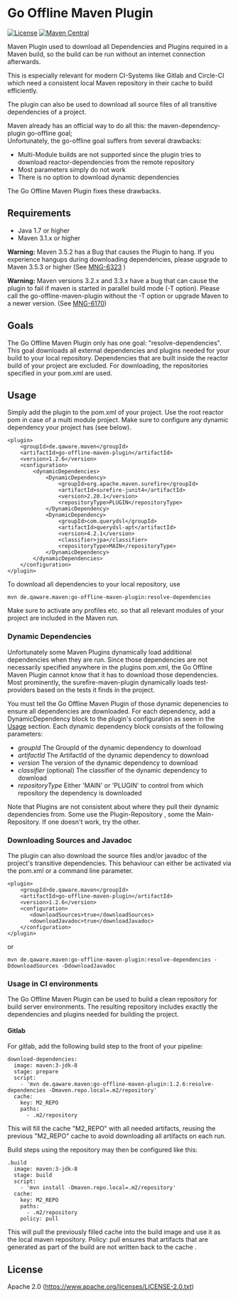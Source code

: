 # Go Offline Maven Plugin
[![License](https://img.shields.io/badge/License-Apache%202.0-blue.svg)](https://opensource.org/licenses/Apache-2.0)
[![Maven Central](https://maven-badges.herokuapp.com/maven-central/de.qaware.maven/go-offline-maven-plugin/badge.svg)](https://maven-badges.herokuapp.com/maven-central/de.qaware.maven/go-offline-maven-plugin)

Maven Plugin used to download all Dependencies and Plugins required in a Maven build,
so the build can be run without an internet connection afterwards.

This is especially relevant for modern CI-Systems like Gitlab and Circle-CI which
need a consistent local Maven repository in their cache to build efficiently.

The plugin can also be used to download all source files of all transitive dependencies
of a project.

Maven already has an official way to do all this: the maven-dependency-plugin go-offline goal;  
Unfortunately, the go-offline goal suffers from several drawbacks:

- Multi-Module builds are not supported since the plugin tries to download reactor-dependencies from the remote repository
- Most parameters simply do not work
- There is no option to download dynamic dependencies

The Go Offline Maven Plugin fixes these drawbacks.  

## Requirements
- Java 1.7 or higher
- Maven 3.1.x or higher

**Warning:** Maven 3.5.2 has a Bug that causes the Plugin to hang. If you experience hangups during downloading dependencies, please upgrade to Maven 3.5.3 or higher (See [MNG-6323](https://issues.apache.org/jira/browse/MNG-6323) )

**Warning:** Maven versions 3.2.x and 3.3.x have a bug that can cause the plugin to fail if maven is started in parallel build mode (-T option). Please call the go-offline-maven-plugin
without the -T option or upgrade Maven to a newer version. (See [MNG-6170](https://issues.apache.org/jira/browse/MNG-6170))  

## Goals
The Go Offline Maven Plugin only has one goal: "resolve-dependencies". This goal downloads
all external dependencies and plugins needed for your build to your local repository.
Dependencies that are built inside the reactor build of your project are excluded. For downloading,
the repositories specified in your pom.xml are used.

## Usage
Simply add the plugin to the pom.xml of your project. Use the root reactor pom in case of a multi module project.
Make sure to configure any dynamic dependency your project has (see below).

    <plugin>
        <groupId>de.qaware.maven</groupId>
        <artifactId>go-offline-maven-plugin</artifactId>
        <version>1.2.6</version>
        <configuration>
            <dynamicDependencies>
                <DynamicDependency>
                    <groupId>org.apache.maven.surefire</groupId>
                    <artifactId>surefire-junit4</artifactId>
                    <version>2.20.1</version>
                    <repositoryType>PLUGIN</repositoryType>
                </DynamicDependency>
                <DynamicDependency>
                    <groupId>com.querydsl</groupId>
                    <artifactId>querydsl-apt</artifactId>
                    <version>4.2.1</version>
                    <classifier>jpa</classifier>
                    <repositoryType>MAIN</repositoryType>
                </DynamicDependency>
            </dynamicDependencies>
        </configuration>
    </plugin>
    
To download all dependencies to your local repository, use
    
    mvn de.qaware.maven:go-offline-maven-plugin:resolve-dependencies

Make sure to activate any profiles etc. so that all relevant modules of your project are included
in the Maven run.

### Dynamic Dependencies
Unfortunately some Maven Plugins dynamically load additional dependencies when they are run. Since those
dependencies are not necessarily specified anywhere in the plugins pom.xml, the Go Offline Maven Plugin
cannot know that it has to download those dependencies. Most prominently, the surefire-maven-plugin dynamically
loads test-providers based on the tests it finds in the project.

You must tell the Go Offline Maven Plugin of those dynamic depenencies to ensure all dependencies are downloaded.
For each dependency, add a DynamicDependency block to the plugin's configuration as seen in the [Usage](#usage) section.
Each dynamic dependency block consists of the following parameters:

- *groupId* The GroupId of the dynamic dependency to download
- *artifactId* The ArtifactId of the dynamic dependency to download
- *version* The version of the dynamic dependency to download
- *classifier* (optional) The classifier of the dynamic dependency to download
- *repositoryType* Either 'MAIN' or 'PLUGIN' to control from which repository the dependency is downloaded

Note that Plugins are not consistent about where they pull their dynamic dependencies from. Some use the Plugin-Repository
, some the Main-Repository. If one doesn't work, try the other.

### Downloading Sources and Javadoc
The plugin can also download the source files and/or javadoc of the project's transitive dependencies. This behaviour can either be activated via the pom.xml
or a command line parameter.

    <plugin>
        <groupId>de.qaware.maven</groupId>
        <artifactId>go-offline-maven-plugin</artifactId>
        <version>1.2.6</version>
        <configuration>
           <downloadSources>true</downloadSources>
           <downloadJavadoc>true</downloadJavadoc>
        </configuration>
    </plugin>          
    
or

    mvn de.qaware.maven:go-offline-maven-plugin:resolve-dependencies -DdownloadSources -DdownloadJavadoc
    
### Usage in CI environments
The Go Offline Maven Plugin can be used to build a clean repository for build server environments. The resulting repository includes exactly the dependencies and
plugins needed for building the project.

#### Gitlab

For gitlab, add the following build step to the front of your pipeline:

    download-dependencies:
      image: maven:3-jdk-8
      stage: prepare
      script:
        - 'mvn de.qaware.maven:go-offline-maven-plugin:1.2.6:resolve-dependencies -Dmaven.repo.local=.m2/repository'
      cache:
        key: M2_REPO
        paths:
          - .m2/repository
          
This will fill the cache "M2_REPO" with all needed artifacts, reusing the previous "M2_REPO" cache to avoid downloading all artifacts on each run.

Build steps using the repository may then be configured like this:

    .build
      image: maven:3-jdk-8
      stage: build
      script:
        - 'mvn install -Dmaven.repo.local=.m2/repository'
      cache:
        key: M2_REPO
        paths:
          - .m2/repository
        policy: pull

This will pull the previously filled cache into the build image and use it as the local maven repository.
Policy: pull ensures that artifacts that are generated as part of the build are not written back to the cache
                                                                                                             .
    
## License

Apache 2.0 (https://www.apache.org/licenses/LICENSE-2.0.txt) 
    
